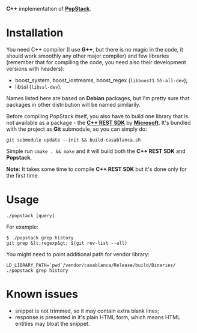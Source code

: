 **C++** implementation of [**PopStack**](https://github.com/rafalwrzeszcz/popstack).

# Installation

You need C++ compiler (I use **G++**, but there is no magic in the code, it should work smoothly any other major
compiler) and few libraries (remember that for compiling the code, you need also their development versions
with headers):

- boost_system, boost_iostreams, boost_regex (`libboost1.55-all-dev`);
- libssl (`libssl-dev`).

Names listed here are based on **Debian** packages, but I'm pretty sure that packages in other distribution will be
named similarily.

Before compiling PopStack itself, you also have to build one library that is not available as a package - the [**C++
REST SDK**](http://microsoft.github.io/cpprestsdk) by [**Microsoft**](http://microsoft.com). It's bundled with the
project as **Git** submodule, so you can simply do:

```
git submodule update --init && build-casablanca.sh
```

Simple run `cmake . && make` and it will build both the **C++ REST SDK** and **Popstack**.

**Note:** It takes some time to compile **C++ REST SDK** but it's done only for the first time.

# Usage

```
./popstack [query]
```

For example:

```
$ ./popstack grep history
git grep &lt;regexp&gt; $(git rev-list --all)

```

You might need to point additional path for vendor library:

```
LD_LIBRARY_PATH=`pwd`/vendor/casablanca/Release/build/Binaries/ ./popstack grep history
```

# Known issues

- snippet is not trimmed, so it may contain extra blank lines;
- response is presented in it's plain HTML form, which means HTML entities may bloat the snippet.
